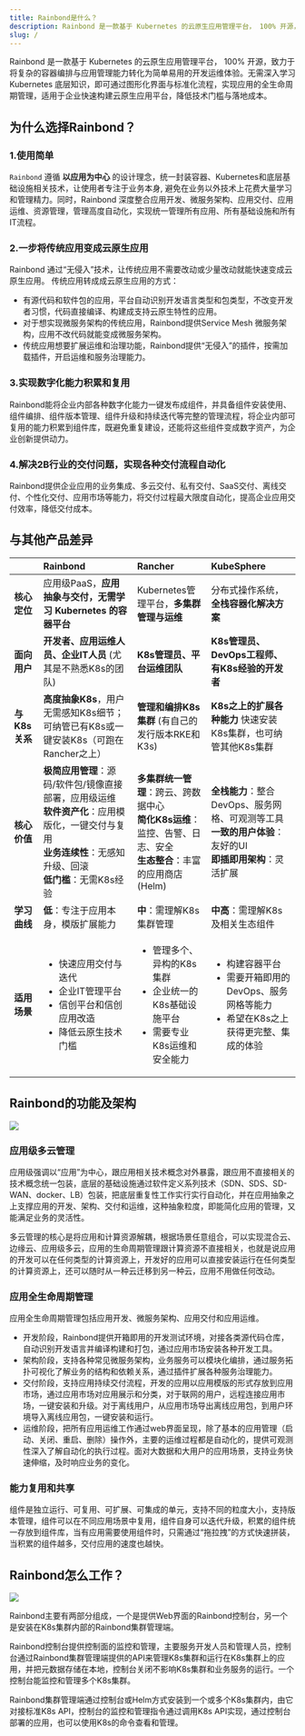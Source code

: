 ```yaml
---
title: Rainbond是什么？
description: Rainbond 是一款基于 Kubernetes 的云原生应用管理平台， 100% 开源，致力于将复杂的容器编排与应用管理能力转化为简单易用的开发运维体验。无需深入学习 Kubernetes 底层知识，即可通过图形化界面与标准化流程，实现应用的全生命周期管理，适用于企业快速构建云原生应用平台，降低技术门槛与落地成本。
slug: /
---
```


<!-- ## Rainbond是什么？ -->

Rainbond 是一款基于 Kubernetes 的云原生应用管理平台， 100% 开源，致力于将复杂的容器编排与应用管理能力转化为简单易用的开发运维体验。无需深入学习 Kubernetes 底层知识，即可通过图形化界面与标准化流程，实现应用的全生命周期管理，适用于企业快速构建云原生应用平台，降低技术门槛与落地成本。


## 为什么选择Rainbond？

### 1.使用简单

`Rainbond` 遵循 **以应用为中心** 的设计理念，统一封装容器、Kubernetes和底层基础设施相关技术，让使用者专注于业务本身, 避免在业务以外技术上花费大量学习和管理精力。同时，Rainbond 深度整合应用开发、微服务架构、应用交付、应用运维、资源管理，管理高度自动化，实现统一管理所有应用、所有基础设施和所有IT流程。

### 2.一步将传统应用变成云原生应用

Rainbond 通过“无侵入”技术，让传统应用不需要改动或少量改动就能快速变成云原生应用。
传统应用转成成云原生应用的方式：

* 有源代码和软件包的应用，平台自动识别开发语言类型和包类型，不改变开发者习惯，代码直接编译、构建成支持云原生特性的应用。
* 对于想实现微服务架构的传统应用，Rainbond提供Service Mesh 微服务架构，应用不改代码就能变成微服务架构。
* 传统应用想要扩展运维和治理功能，Rainbond提供“无侵入”的插件，按需加载插件，开启运维和服务治理能力。

### 3.实现数字化能力积累和复用

Rainbond能将企业内部各种数字化能力一键发布成组件，并具备组件安装使用、组件编排、组件版本管理、组件升级和持续迭代等完整的管理流程，将企业内部可复用的能力积累到组件库，既避免重复建设，还能将这些组件变成数字资产，为企业创新提供动力。

### 4.解决2B行业的交付问题，实现各种交付流程自动化

Rainbond提供企业应用的业务集成、多云交付、私有交付、SaaS交付、离线交付、个性化交付、应用市场等能力，将交付过程最大限度自动化，提高企业应用交付效率，降低交付成本。

## 与其他产品差异

|          | Rainbond                                 | Rancher                              | KubeSphere                              |
| :--------------- | :----------------------------------------------------------- | :----------------------------------------------------------- | :------------------------------------------------------------------- |
| **核心定位**     | 应用级PaaS，**应用抽象与交付，无需学习 Kubernetes 的容器平台**                               | Kubernetes管理平台，**多集群管理与运维**                       | 分布式操作系统，**全栈容器化解决方案**                               |
| **面向用户**     | **开发者、应用运维人员、企业IT人员** (尤其是不熟悉K8s的团队)                     | **K8s管理员、平台运维团队**                                    | **K8s管理员、DevOps工程师、有K8s经验的开发者**                           |
| **与K8s关系**  | **高度抽象K8s**，用户无需感知K8s细节；可纳管已有K8s或一键安装K8s（可跑在Rancher之上） | **管理和编排K8s集群** (有自己的发行版本RKE和K3s) |  **K8s之上的扩展各种能力** 快速安装K8s集群，也可纳管其他K8s集群                 |
| **核心价值**     | **极简应用管理**：源码/软件包/镜像直接部署，应用级运维<br />**软件资产化**：应用模版化，一键交付与复用<br />**业务连续性**：无感知升级、回滚<br />**低门槛**：无需K8s经验 | **多集群统一管理**：跨云、跨数据中心<br />**简化K8s运维**：监控、告警、日志、安全<br />**生态整合**：丰富的应用商店 (Helm) | **全栈能力**：整合DevOps、服务网格、可观测等工具<br />**一致的用户体验**：友好的UI<br />**即插即用架构**：灵活扩展 |
| **学习曲线**     | **低**：专注于应用本身，模版扩展能力                                         | **中**：需理解K8s集群管理                                      | **中高**：需理解K8s及相关生态组件                                     |
| **适用场景**     | <ul><li>快速应用交付与迭代</li><li>企业IT管理平台</li><li>信创平台和信创应用改造</li><li>降低云原生技术门槛</li></ul> | <ul><li>管理多个、异构的K8s集群</li><li>企业统一的K8s基础设施平台</li><li>需要专业K8s运维和安全能力</li></ul> | <ul><li>构建容器平台</li><li>需要开箱即用的DevOps、服务网格等能力</li><li>希望在K8s之上获得更完整、集成的体验</li></ul> |

## Rainbond的功能及架构
![](https://static.goodrain.com/case/2022/03/17/16474283190784.jpg)


### 应用级多云管理
应用级强调以“应用”为中心，跟应用相关技术概念对外暴露，跟应用不直接相关的技术概念统一包装，底层的基础设施通过软件定义系列技术（SDN、SDS、SD-WAN、docker、LB）包装，把底层重复性工作实行实行自动化，并在应用抽象之上支撑应用的开发、架构、交付和运维，这种抽象粒度，即能简化应用的管理，又能满足业务的灵活性。

多云管理的核心是将应用和计算资源解耦，根据场景任意组合，可以实现混合云、边缘云、应用级多云，应用的生命周期管理跟计算资源不直接相关，也就是说应用的开发可以在任何类型的计算资源上，开发好的应用可以直接安装运行在任何类型的计算资源上，还可以随时从一种云迁移到另一种云，应用不用做任何改动。

### 应用全生命周期管理
应用全生命周期管理包括应用开发、微服务架构、应用交付和应用运维。
* 开发阶段，Rainbond提供开箱即用的开发测试环境，对接各类源代码仓库，自动识别开发语言并编译构建和打包，通过应用市场安装各种开发工具。
* 架构阶段，支持各种常见微服务架构，业务服务可以模块化编排，通过服务拓扑可视化了解业务的结构和依赖关系，通过插件扩展各种服务治理能力。
* 交付阶段，支持应用持续交付流程，开发的应用以应用模版的形式存放到应用市场，通过应用市场对应用展示和分类，对于联网的用户，远程连接应用市场，一键安装和升级。对于离线用户，从应用市场导出离线应用包，到用户环境导入离线应用包，一键安装和运行。
* 运维阶段，把所有应用运维工作通过web界面呈现，除了基本的应用管理（启动、关闭、重启、删除）操作外，主要的运维过程都是自动化的，提供可观测性深入了解自动化的执行过程。面对大数据和大用户的应用场景，支持业务快速伸缩，及时响应业务的变化。

### 能力复用和共享

组件是独立运行、可复用、可扩展、可集成的单元，支持不同的粒度大小，支持版本管理，组件可以在不同应用场景中复用，组件自身可以迭代升级，积累的组件统一存放到组件库，当有应用需要使用组件时，只需通过“拖拉拽”的方式快速拼装，当积累的组件越多，交付应用的速度也越快。


## Rainbond怎么工作？

![](https://static.goodrain.com/case/2022/03/17/16474282867950.jpg)

Rainbond主要有两部分组成，一个是提供Web界面的Rainbond控制台，另一个是安装在K8s集群内部的Rainbond集群管理端。

Rainbond控制台提供控制面的监控和管理，主要服务开发人员和管理人员，控制台通过Rainbond集群管理端提供的API来管理K8s集群和运行在K8s集群上的应用，并把元数据存储在本地，控制台关闭不影响K8s集群和业务服务的运行。一个控制台能监控和管理多个K8s集群。

Rainbond集群管理端通过控制台或Helm方式安装到一个或多个K8s集群内，由它对接标准K8s API，控制台的监控和管理指令通过调用K8s API实现，通过控制台部署的应用，也可以使用K8s的命令查看和管理。
